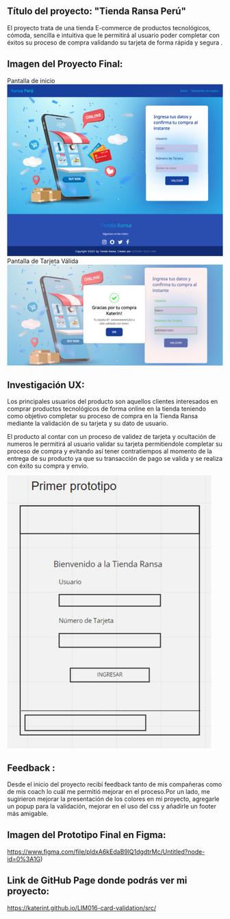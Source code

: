 ## Título del proyecto: "Tienda Ransa Perú"
   
El proyecto trata de una tienda E-commerce de productos tecnológicos, cómoda, sencilla e intuitiva que le permitirá al usuario poder completar con éxitos su proceso de compra validando su tarjeta de forma rápida y segura .

## Imagen del Proyecto Final:
  Pantalla de inicio
![Proyecto Final tienda Ransa ](imagen_proyecto_final.PNG)
  Pantalla de Tarjeta Válida
![Proyecto Final tienda Ransa _popup](imagen_proyecto_final2.PNG)

## Investigación UX:
   Los principales usuarios del producto son aquellos clientes interesados en comprar productos tecnológicos de forma online en la tienda teniendo como objetivo completar su proceso de compra en la Tienda Ransa mediante la validación de su tarjeta y su dato de usuario.

   El producto al contar con un proceso de validez de tarjeta y ocultación de numeros le permitirá al usuario validar su tarjeta permitiendole completar su proceso de compra y evitando así tener contratiempos al momento de la entrega de su producto ya que su transacción de pago se valida y se realiza con éxito su compra y envío.

![Tienda Ransa primer prototipo](primer_prototipo.PNG)
## Feedback :

Desde el inicio del proyecto recibí feedback tanto de mis compañeras como de mis coach lo cuál me permitió mejorar en el proceso.Por un lado, me sugirieron mejorar la presentación de los colores en mi proyecto, agregarle un popup para la validación, mejorar en el uso del css y añadirle un footer más amigable.

## Imagen del Prototipo Final en Figma:


https://www.figma.com/file/pldxA6kEdaB9lQ1dgdtrMc/Untitled?node-id=0%3A1G)

## Link de GitHub Page donde podrás ver mi proyecto:

https://katerint.github.io/LIM016-card-validation/src/







